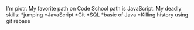 I'm piotr.
My favorite path on Code School path is JavaScript.
My deadly skills:
*jumping
*JavaScript
*Git
*SQL
*basic of Java
*Killing history using git rebase
